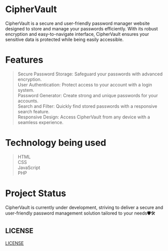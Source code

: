 # CipherVault
CipherVault is a secure and user-friendly password manager website designed to store and manage your passwords efficiently. With its robust encryption and easy-to-navigate interface, CipherVault ensures your sensitive data is protected while being easily accessible.

# Features
> Secure Password Storage: Safeguard your passwords with advanced encryption. <br>
> User Authentication: Protect access to your account with a login system. <br>
> Password Generator: Create strong and unique passwords for your accounts. <br>
> Search and Filter: Quickly find stored passwords with a responsive search feature. <br>
> Responsive Design: Access CipherVault from any device with a seamless experience. <br>

# Technology being used
> HTML <br>
> CSS <br>
> JavaScript <br>
> PHP  <br> 

# Project Status
CipherVault is currently under development, striving to deliver a secure and user-friendly password management solution tailored to your needs🛡️🛠️

## LICENSE
[LICENSE](https://github.com/RiasGremoryHSDXD/PasswordManager/blob/main/LICENSE)
